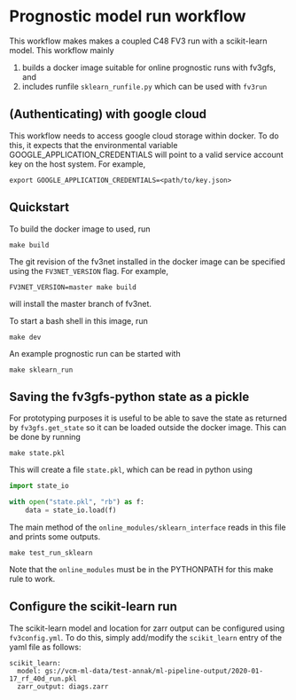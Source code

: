 Prognostic model run workflow
=============================

This workflow makes makes a coupled C48 FV3 run with a scikit-learn model. This workflow mainly
1. builds a docker image suitable for online prognostic runs with fv3gfs, and
1. includes runfile `sklearn_runfile.py` which can be used with `fv3run`

(Authenticating) with google cloud
--------------------------------

This workflow needs to access google cloud storage within docker. To do this,
it expects that the environmental variable GOOGLE_APPLICATION_CREDENTIALS
will point to a valid service account key on the host system. For example,

    export GOOGLE_APPLICATION_CREDENTIALS=<path/to/key.json>

Quickstart
----------

To build the docker image to used, run

	make build

The git revision of the fv3net installed in the docker image can be specified using the `FV3NET_VERSION` flag. For example,

    FV3NET_VERSION=master make build
    
will install the master branch of fv3net.

To start a bash shell in this image, run

	make dev

An example prognostic run can be started with 

	make sklearn_run
    
Saving the fv3gfs-python state as a pickle
------------------------------------------

For prototyping purposes it is useful to be able to save the state as returned
by `fv3gfs.get_state` so it can be loaded outside the docker image. This can be
done by running

	make state.pkl

This will create a file `state.pkl`, which can be read in python using 
	
```python
import state_io

with open("state.pkl", "rb") as f:
    data = state_io.load(f)
```

The main method of the  `online_modules/sklearn_interface` reads in this file and prints some outputs.

    make test_run_sklearn

Note that the `online_modules` must be in the PYTHONPATH for this make rule to work.

Configure the scikit-learn run
------------------------------------------

The scikit-learn model and location for zarr output can be configured using `fv3config.yml`. To do this, simply add/modify the `scikit_learn` entry of the yaml file as follows:
```
scikit_learn:
  model: gs://vcm-ml-data/test-annak/ml-pipeline-output/2020-01-17_rf_40d_run.pkl
  zarr_output: diags.zarr
```
